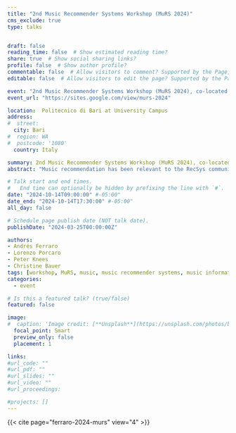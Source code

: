 ```yaml
---
title: "2nd Music Recommender Systems Workshop (MuRS 2024)"
cms_exclude: true
type: talks


draft: false
reading_time: false  # Show estimated reading time?
share: true  # Show social sharing links?
profile: false  # Show author profile?
commentable: false  # Allow visitors to comment? Supported by the Page, Post, and Docs content types.
editable: false  # Allow visitors to edit the page? Supported by the Page, Post, and Docs content types.

event: "2nd Music Recommender Systems Workshop (MuRS 2024), co-located with RecSys 2024"
event_url: "https://sites.google.com/view/murs-2024"

location:  Politecnico di Bari at University Campus
address:
#  street: 
  city: Bari
#  region: WA
#  postcode: '1080'
  country: Italy

summary: 2nd Music Recommender Systems Workshop (MuRS 2024), co-located with RecSys 2024.
abstract: "Music recommendation has been relevant to the RecSys community since the early days. With the growth of music streaming platforms in the last twenty years, algorithmic recommendations became critically important for the music industry. However, many challenges are still wide open in the area of music recommender systems. Such challenges are currently being addressed in diverse research communities beyond RecSys, and the Music Information Retrieval (MIR) community. However, today there is no forum where all these challenges are discussed jointly. The RecSys conference has traditionally not focused very much on music content understanding. On the other hand, while music content understanding is central to the MIR community, research on recommender systems is less present in MIR research compared to other topics. This leaves a research gap between the two communities. The Music Recommender Systems Workshop (MuRS) aims at bridging the existing gap between the diverse research communities focused on the specific challenges of music recommender systems. The workshop will provide a space for researchers and practitioners from multiple disciplines to jointly discuss and exchange perspectives and solutions, and to promote discussion from both academia and industry upon future research directions in the area of music recommender systems. This workshop is timely in that it will provide a bridge between separate pockets of otherwise very related research."

# Talk start and end times.
#   End time can optionally be hidden by prefixing the line with `#`.
date: "2024-10-14T09:00:00" #-05:00"
date_end: "2024-10-14T17:30:00" #-05:00"
all_day: false

# Schedule page publish date (NOT talk date).
publishDate: "2024-03-25T00:00:00Z"

authors:
- Andrés Ferraro
- Lorenzo Porcaro
- Peter Knees
- Christine Bauer
tags: [workshop, MuRS, music, music recommender systems, music information retrieval, MIR, recommender systems, RecSys]
categories:
  - event

# Is this a featured talk? (true/false)
featured: false

image:
#  caption: 'Image credit: [**Unsplash**](https://unsplash.com/photos/bzdhc5b3Bxs)'
  focal_point: Smart
  preview_only: false
  placement: 1

links:
#url_code: ""
#url_pdf: ""
#url_slides: ""
#url_video: ""
#url_proceedings: 

#projects: []
---
```


{{< cite page="ferraro-2024-murs" view="4" >}}
